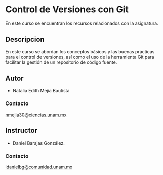 # Control de Versiones con Git
En este curso se encuentran los recursos relacionados con la asignatura.

## Descripcion
En este curso se abordan los conceptos básicos y las buenas prácticas para el control de versiones, así como el uso de la herramienta Git para facilitar la gestión de un repositorio de código fuente. 

## Autor 
* Natalia Edith Mejia Bautista
### Contacto 
nmejia30@ciencias.unam.mx

## Instructor 
* Daniel Barajas González. 
### Contacto 
ldanielbg@comunidad.unam.mx